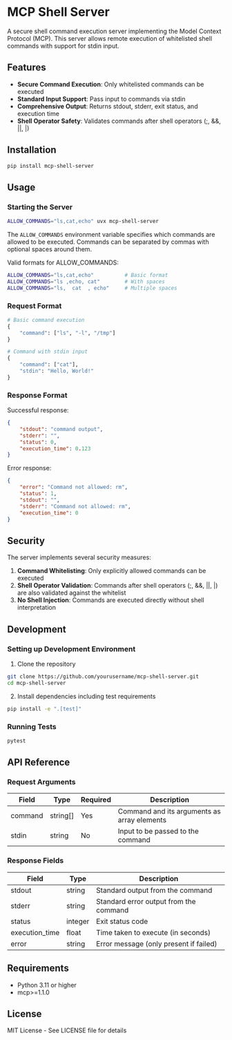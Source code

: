 # MCP Shell Server

A secure shell command execution server implementing the Model Context Protocol (MCP). This server allows remote execution of whitelisted shell commands with support for stdin input.

## Features

- **Secure Command Execution**: Only whitelisted commands can be executed
- **Standard Input Support**: Pass input to commands via stdin
- **Comprehensive Output**: Returns stdout, stderr, exit status, and execution time
- **Shell Operator Safety**: Validates commands after shell operators (;, &&, ||, |)

## Installation

```bash
pip install mcp-shell-server
```

## Usage

### Starting the Server

```bash
ALLOW_COMMANDS="ls,cat,echo" uvx mcp-shell-server
```

The `ALLOW_COMMANDS` environment variable specifies which commands are allowed to be executed. Commands can be separated by commas with optional spaces around them.

Valid formats for ALLOW_COMMANDS:
```bash
ALLOW_COMMANDS="ls,cat,echo"          # Basic format
ALLOW_COMMANDS="ls ,echo, cat"        # With spaces
ALLOW_COMMANDS="ls,  cat  , echo"     # Multiple spaces
```

### Request Format

```python
# Basic command execution
{
    "command": ["ls", "-l", "/tmp"]
}

# Command with stdin input
{
    "command": ["cat"],
    "stdin": "Hello, World!"
}
```

### Response Format

Successful response:
```json
{
    "stdout": "command output",
    "stderr": "",
    "status": 0,
    "execution_time": 0.123
}
```

Error response:
```json
{
    "error": "Command not allowed: rm",
    "status": 1,
    "stdout": "",
    "stderr": "Command not allowed: rm",
    "execution_time": 0
}
```

## Security

The server implements several security measures:

1. **Command Whitelisting**: Only explicitly allowed commands can be executed
2. **Shell Operator Validation**: Commands after shell operators (;, &&, ||, |) are also validated against the whitelist
3. **No Shell Injection**: Commands are executed directly without shell interpretation

## Development

### Setting up Development Environment

1. Clone the repository
```bash
git clone https://github.com/yourusername/mcp-shell-server.git
cd mcp-shell-server
```

2. Install dependencies including test requirements
```bash
pip install -e ".[test]"
```

### Running Tests

```bash
pytest
```

## API Reference

### Request Arguments

| Field    | Type       | Required | Description                                   |
|----------|------------|----------|-----------------------------------------------|
| command  | string[]   | Yes      | Command and its arguments as array elements   |
| stdin    | string     | No       | Input to be passed to the command            |

### Response Fields

| Field           | Type    | Description                                |
|----------------|---------|---------------------------------------------|
| stdout         | string  | Standard output from the command           |
| stderr         | string  | Standard error output from the command     |
| status         | integer | Exit status code                           |
| execution_time | float   | Time taken to execute (in seconds)         |
| error          | string  | Error message (only present if failed)     |

## Requirements

- Python 3.11 or higher
- mcp>=1.1.0

## License

MIT License - See LICENSE file for details